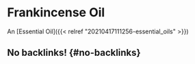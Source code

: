 # Frankincense Oil


An [Essential Oil]({{< relref "20210417111256-essential_oils" >}})


## No backlinks! {#no-backlinks}
